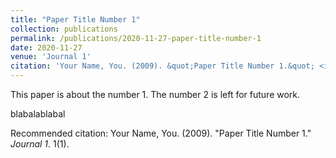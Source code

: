 ```yaml
---
title: "Paper Title Number 1"
collection: publications
permalink: /publications/2020-11-27-paper-title-number-1
date: 2020-11-27
venue: 'Journal 1'
citation: 'Your Name, You. (2009). &quot;Paper Title Number 1.&quot; <i>Journal 1</i>. 1(1).'
---
```

This paper is about the number 1. The number 2 is left for future work.

blabalablabal

Recommended citation: Your Name, You. (2009). "Paper Title Number 1." <i>Journal 1</i>. 1(1).
